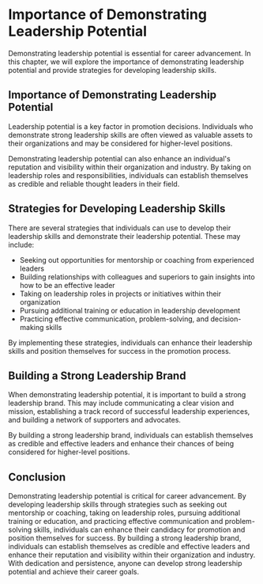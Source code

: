 Importance of Demonstrating Leadership Potential
===============================================================================================

Demonstrating leadership potential is essential for career advancement. In this chapter, we will explore the importance of demonstrating leadership potential and provide strategies for developing leadership skills.

Importance of Demonstrating Leadership Potential
------------------------------------------------

Leadership potential is a key factor in promotion decisions. Individuals who demonstrate strong leadership skills are often viewed as valuable assets to their organizations and may be considered for higher-level positions.

Demonstrating leadership potential can also enhance an individual's reputation and visibility within their organization and industry. By taking on leadership roles and responsibilities, individuals can establish themselves as credible and reliable thought leaders in their field.

Strategies for Developing Leadership Skills
-------------------------------------------

There are several strategies that individuals can use to develop their leadership skills and demonstrate their leadership potential. These may include:

* Seeking out opportunities for mentorship or coaching from experienced leaders
* Building relationships with colleagues and superiors to gain insights into how to be an effective leader
* Taking on leadership roles in projects or initiatives within their organization
* Pursuing additional training or education in leadership development
* Practicing effective communication, problem-solving, and decision-making skills

By implementing these strategies, individuals can enhance their leadership skills and position themselves for success in the promotion process.

Building a Strong Leadership Brand
----------------------------------

When demonstrating leadership potential, it is important to build a strong leadership brand. This may include communicating a clear vision and mission, establishing a track record of successful leadership experiences, and building a network of supporters and advocates.

By building a strong leadership brand, individuals can establish themselves as credible and effective leaders and enhance their chances of being considered for higher-level positions.

Conclusion
----------

Demonstrating leadership potential is critical for career advancement. By developing leadership skills through strategies such as seeking out mentorship or coaching, taking on leadership roles, pursuing additional training or education, and practicing effective communication and problem-solving skills, individuals can enhance their candidacy for promotion and position themselves for success. By building a strong leadership brand, individuals can establish themselves as credible and effective leaders and enhance their reputation and visibility within their organization and industry. With dedication and persistence, anyone can develop strong leadership potential and achieve their career goals.
